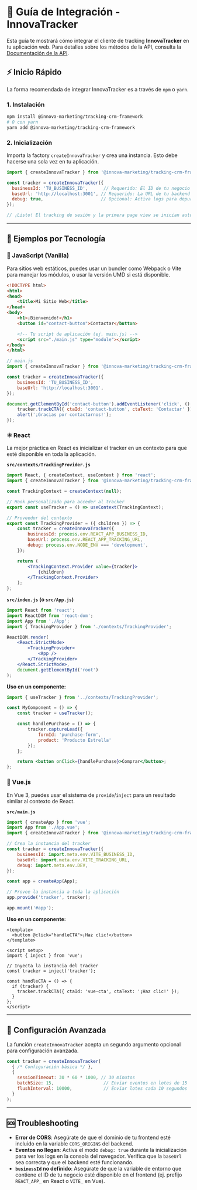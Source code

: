 # 🚀 Guía de Integración - InnovaTracker

Esta guía te mostrará cómo integrar el cliente de tracking **InnovaTracker** en tu aplicación web. Para detalles sobre los métodos de la API, consulta la [Documentación de la API](./API.md).

## ⚡ Inicio Rápido

La forma recomendada de integrar InnovaTracker es a través de `npm` o `yarn`.

### 1. Instalación

```bash
npm install @innova-marketing/tracking-crm-framework
# O con yarn
yarn add @innova-marketing/tracking-crm-framework
```

### 2. Inicialización

Importa la factory `createInnovaTracker` y crea una instancia. Esto debe hacerse una sola vez en tu aplicación.

```javascript
import { createInnovaTracker } from '@innova-marketing/tracking-crm-framework';

const tracker = createInnovaTracker({
  businessId: 'TU_BUSINESS_ID',      // Requerido: El ID de tu negocio
  baseUrl: 'http://localhost:3001', // Requerido: La URL de tu backend de tracking
  debug: true,                      // Opcional: Activa logs para depuración
});

// ¡Listo! El tracking de sesión y la primera page view se inician automáticamente.
```

---

## 🎯 Ejemplos por Tecnología

### 📄 JavaScript (Vanilla)

Para sitios web estáticos, puedes usar un bundler como Webpack o Vite para manejar los módulos, o usar la versión UMD si está disponible.

```html
<!DOCTYPE html>
<html>
<head>
    <title>Mi Sitio Web</title>
</head>
<body>
    <h1>¡Bienvenido!</h1>
    <button id="contact-button">Contactar</button>

    <!-- Tu script de aplicación (ej. main.js) -->
    <script src="./main.js" type="module"></script>
</body>
</html>
```

```javascript
// main.js
import { createInnovaTracker } from '@innova-marketing/tracking-crm-framework';

const tracker = createInnovaTracker({
    businessId: 'TU_BUSINESS_ID',
    baseUrl: 'http://localhost:3001',
});

document.getElementById('contact-button').addEventListener('click', () => {
    tracker.trackCTA({ ctaId: 'contact-button', ctaText: 'Contactar' });
    alert('¡Gracias por contactarnos!');
});
```

### ⚛️ React

La mejor práctica en React es inicializar el tracker en un contexto para que esté disponible en toda la aplicación.

**`src/contexts/TrackingProvider.js`**
```jsx
import React, { createContext, useContext } from 'react';
import { createInnovaTracker } from '@innova-marketing/tracking-crm-framework';

const TrackingContext = createContext(null);

// Hook personalizado para acceder al tracker
export const useTracker = () => useContext(TrackingContext);

// Proveedor del contexto
export const TrackingProvider = ({ children }) => {
    const tracker = createInnovaTracker({
        businessId: process.env.REACT_APP_BUSINESS_ID,
        baseUrl: process.env.REACT_APP_TRACKING_URL,
        debug: process.env.NODE_ENV === 'development',
    });

    return (
        <TrackingContext.Provider value={tracker}>
            {children}
        </TrackingContext.Provider>
    );
};
```

**`src/index.js` (o `src/App.js`)**
```jsx
import React from 'react';
import ReactDOM from 'react-dom';
import App from './App';
import { TrackingProvider } from './contexts/TrackingProvider';

ReactDOM.render(
    <React.StrictMode>
        <TrackingProvider>
            <App />
        </TrackingProvider>
    </React.StrictMode>,
    document.getElementById('root')
);
```

**Uso en un componente:**
```jsx
import { useTracker } from '../contexts/TrackingProvider';

const MyComponent = () => {
    const tracker = useTracker();

    const handlePurchase = () => {
        tracker.captureLead({ 
            formId: 'purchase-form', 
            product: 'Producto Estrella' 
        });
    };

    return <button onClick={handlePurchase}>Comprar</button>;
};
```

### 🌟 Vue.js

En Vue 3, puedes usar el sistema de `provide`/`inject` para un resultado similar al contexto de React.

**`src/main.js`**
```javascript
import { createApp } from 'vue';
import App from './App.vue';
import { createInnovaTracker } from '@innova-marketing/tracking-crm-framework';

// Crea la instancia del tracker
const tracker = createInnovaTracker({
    businessId: import.meta.env.VITE_BUSINESS_ID,
    baseUrl: import.meta.env.VITE_TRACKING_URL,
    debug: import.meta.env.DEV,
});

const app = createApp(App);

// Provee la instancia a toda la aplicación
app.provide('tracker', tracker);

app.mount('#app');
```

**Uso en un componente:**
```vue
<template>
  <button @click="handleCTA">¡Haz clic!</button>
</template>

<script setup>
import { inject } from 'vue';

// Inyecta la instancia del tracker
const tracker = inject('tracker');

const handleCTA = () => {
  if (tracker) {
    tracker.trackCTA({ ctaId: 'vue-cta', ctaText: '¡Haz clic!' });
  }
};
</script>
```

---

## 🔧 Configuración Avanzada

La función `createInnovaTracker` acepta un segundo argumento opcional para configuración avanzada.

```javascript
const tracker = createInnovaTracker(
  { /* Configuración básica */ },
  {
    sessionTimeout: 30 * 60 * 1000, // 30 minutos
    batchSize: 15,                   // Enviar eventos en lotes de 15
    flushInterval: 10000,            // Enviar lotes cada 10 segundos
  }
);
```

---

## 🆘 Troubleshooting

-   **Error de CORS**: Asegúrate de que el dominio de tu frontend esté incluido en la variable `CORS_ORIGINS` del backend.
-   **Eventos no llegan**: Activa el modo `debug: true` durante la inicialización para ver los logs en la consola del navegador. Verifica que la `baseUrl` sea correcta y que el backend esté funcionando.
-   **`businessId` no definido**: Asegúrate de que la variable de entorno que contiene el ID de tu negocio esté disponible en el frontend (ej. prefijo `REACT_APP_` en React o `VITE_` en Vue).
